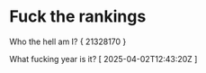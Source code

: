 # Fuck the rankings

Who the hell am I?
{ 21328170 }

What fucking year is it?
[ 2025-04-02T12:43:20Z ]
